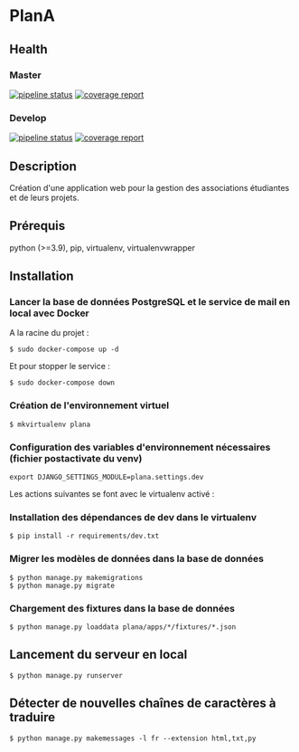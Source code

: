 # PlanA

## Health

### Master

[![pipeline status](https://git.unistra.fr/di/plan_a/plana/badges/master/pipeline.svg)](https://git.unistra.fr/di/plan_a/plana/-/commits/master)
[![coverage report](https://git.unistra.fr/di/plan_a/plana/badges/master/coverage.svg)](https://git.unistra.fr/di/plan_a/plana/-/commits/master)

### Develop

[![pipeline status](https://git.unistra.fr/di/plan_a/plana/badges/develop/pipeline.svg)](https://git.unistra.fr/di/plan_a/plana/-/commits/develop)
[![coverage report](https://git.unistra.fr/di/plan_a/plana/badges/develop/coverage.svg)](https://git.unistra.fr/di/plan_a/plana/-/commits/develop)

## Description

Création d'une application web pour la gestion des associations étudiantes et de leurs projets.

## Prérequis

python (>=3.9), pip, virtualenv, virtualenvwrapper

## Installation

### Lancer la base de données PostgreSQL et le service de mail en local avec Docker

A la racine du projet :

```
$ sudo docker-compose up -d
```

Et pour stopper le service :
```
$ sudo docker-compose down
```

### Création de l'environnement virtuel

```
$ mkvirtualenv plana
```

### Configuration des variables d'environnement nécessaires (fichier postactivate du venv)

```
export DJANGO_SETTINGS_MODULE=plana.settings.dev
```


Les actions suivantes se font avec le virtualenv activé :


### Installation des dépendances de dev dans le virtualenv

```
$ pip install -r requirements/dev.txt
```

### Migrer les modèles de données dans la base de données

```
$ python manage.py makemigrations
$ python manage.py migrate
```

### Chargement des fixtures dans la base de données

```
$ python manage.py loaddata plana/apps/*/fixtures/*.json
```

## Lancement du serveur en local
```
$ python manage.py runserver
```

## Détecter de nouvelles chaînes de caractères à traduire
```
$ python manage.py makemessages -l fr --extension html,txt,py

```

